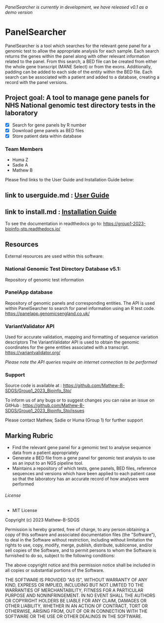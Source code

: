 *PanelSearcher is currently in development, we have released v0.1 as a demo version*
# PanelSearcher

PanelSearcher is a tool which searches for the relevant gene panel for a genomic test to allow the appropriate analysis for each sample.
Each search returns the genes within the panel along with other relevant information related to the panel. From this search, a BED file 
can be created from either the whole gene transcript (MANE Select) or from the exons. Additionally, padding can be added to each side of
the entity within the BED file. Each search can be associated with a patient and added to a database, creating a record with the panel
versions.

## Project goal: A tool to manage gene panels for NHS National genomic test directory tests in the laboratory
- [x] Search for gene panels by R number 
- [x] Download gene panels as BED files
- [x] Store patient data within database

### Team Members
- Huma Z
- Sadie A
- Mathew B

Please find links to the User Guide and Installation Guide below:
## link to userguide.md :  [User Guide](/USERGUIDE.md)
## link to install.md : [Installation Guide](/INSTALL.md)

To see the documentation in readthedocs go to: https://group1-2023-bioinfo-stp.readthedocs.io/

## Resources

External resources are used within this software:

### National Genomic Test Directory Database v5.1:
Repository of genomic test information

### PanelApp database
Repository of genomic panels and corresponding entities.
The API is used within PanelSearcher to search for panel information
using an R test code.
https://panelapp.genomicsengland.co.uk/ 

### VariantValidator API
Used for accurate validation, mapping and formatting of sequence variation descriptors
The VariantValidator API is used to obtain the genomic coordinates for the gene entities
associated with a transcript.
https://variantvalidator.org/

*Please note the API queries require an internet connection to be performed*

### Support
Source code is available at : https://github.com/Mathew-B-SDGS/Group1_2023_Bioinfo_Stp/ 

To inform us of any bugs or to suggest changes you can raise an issue on GitHub : https://github.com/Mathew-B-SDGS/Group1_2023_Bioinfo_Stp/issues 

Please contact Mathew, Sadie or Huma (Group 1) for further support

## Marking Rubric

- Find the relevant gene panel for a genomic test to analyse sequence data from a patient appropriately
- Generate a BED file from a gene panel for genomic test analysis to use as an input to an NGS pipeline tool.
- Maintains a repository of which tests, gene panels, BED files, reference sequences and versions which have been applied to each patient case so that the laboratory has an accurate record of how analyses were performed

###### License 

- MIT License

Copyright (c) 2023 Mathew-B-SDGS

Permission is hereby granted, free of charge, to any person obtaining a copy
of this software and associated documentation files (the "Software"), to deal
in the Software without restriction, including without limitation the rights
to use, copy, modify, merge, publish, distribute, sublicense, and/or sell
copies of the Software, and to permit persons to whom the Software is
furnished to do so, subject to the following conditions:

The above copyright notice and this permission notice shall be included in all
copies or substantial portions of the Software.

THE SOFTWARE IS PROVIDED "AS IS", WITHOUT WARRANTY OF ANY KIND, EXPRESS OR
IMPLIED, INCLUDING BUT NOT LIMITED TO THE WARRANTIES OF MERCHANTABILITY,
FITNESS FOR A PARTICULAR PURPOSE AND NONINFRINGEMENT. IN NO EVENT SHALL THE
AUTHORS OR COPYRIGHT HOLDERS BE LIABLE FOR ANY CLAIM, DAMAGES OR OTHER
LIABILITY, WHETHER IN AN ACTION OF CONTRACT, TORT OR OTHERWISE, ARISING FROM,
OUT OF OR IN CONNECTION WITH THE SOFTWARE OR THE USE OR OTHER DEALINGS IN THE
SOFTWARE.
